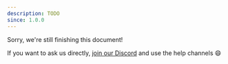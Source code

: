 ```yaml
---
description: TODO
since: 1.0.0
---
```


Sorry, we're still finishing this document!

If you want to ask us directly, [join our Discord](https://deco.cx/discord) and use the help channels 😄